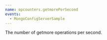 ```yaml
---
name: opcounters.getmorePerSecond
events:
  - MongoConfigServerSample
---
```


The number of getmore operations per second.